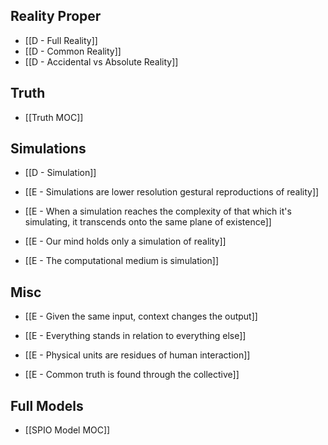 ## Reality Proper
- [[D - Full Reality]]
- [[D - Common Reality]]
- [[D - Accidental vs Absolute Reality]]

## Truth
- [[Truth MOC]]

## Simulations
- [[D - Simulation]]

- [[E - Simulations are lower resolution gestural reproductions of reality]]
- [[E - When a simulation reaches the complexity of that which it's simulating, it transcends onto the same plane of existence]]

- [[E - Our mind holds only a simulation of reality]]

- [[E - The computational medium is simulation]]

## Misc
- [[E - Given the same input, context changes the output]]

- [[E - Everything stands in relation to everything else]]

- [[E - Physical units are residues of human interaction]]

- [[E - Common truth is found through the collective]]

## Full Models
- [[SPIO Model MOC]]